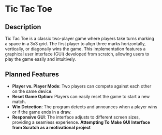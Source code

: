 # Tic Tac Toe

## Description
Tic Tac Toe is a classic two-player game where players take turns marking a space in a 3x3 grid. The first player to align three marks horizontally, vertically, or diagonally wins the game. This implementation features a graphical user interface (GUI) developed from scratch, allowing users to play the game easily and intuitively.

## Planned Features
- **Player vs. Player Mode**: Two players can compete against each other on the same device.
- **Reset Game Option**: Players can easily reset the game to start a new match.
- **Win Detection**: The program detects and announces when a player wins or if the game ends in a draw.
- **Responsive GUI**: The interface adjusts to different screen sizes, providing a seamless experience.
**Attempting To Make GUI Interface from Scratch as a motivational project**



